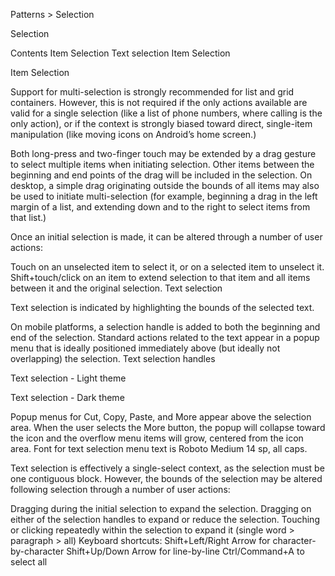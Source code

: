 Patterns > Selection



Selection

Contents
Item Selection
Text selection
Item Selection





Item Selection

Support for multi-selection is strongly recommended for list and grid containers. However, this is not required if the only actions available are valid for a single selection (like a list of phone numbers, where calling is the only action), or if the context is strongly biased toward direct, single-item manipulation (like moving icons on Android’s home screen.)

Both long-press and two-finger touch may be extended by a drag gesture to select multiple items when initiating selection. Other items between the beginning and end points of the drag will be included in the selection. On desktop, a simple drag originating outside the bounds of all items may also be used to initiate multi-selection (for example, beginning a drag in the left margin of a list, and extending down and to the right to select items from that list.)

Once an initial selection is made, it can be altered through a number of user actions:

Touch on an unselected item to select it, or on a selected item to unselect it.
Shift+touch/click on an item to extend selection to that item and all items between it and the original selection.
Text selection

Text selection is indicated by highlighting the bounds of the selected text.

On mobile platforms, a selection handle is added to both the beginning and end of the selection. Standard actions related to the text appear in a popup menu that is ideally positioned immediately above (but ideally not overlapping) the selection.
Text selection handles
 
 
Text selection - Light theme
 
Text selection - Dark theme
 
Popup menus for Cut, Copy, Paste, and More appear above the selection area. When the user selects the More button, the popup will collapse toward the icon and the overflow menu items will grow, centered from the icon area. Font for text selection menu text is Roboto Medium 14 sp, all caps.
 
 
 
 
 
Text selection is effectively a single-select context, as the selection must be one contiguous block. However, the bounds of the selection may be altered following selection through a number of user actions:

Dragging during the initial selection to expand the selection.
Dragging on either of the selection handles to expand or reduce the selection.
Touching or clicking repeatedly within the selection to expand it (single word > paragraph > all)
Keyboard shortcuts:
Shift+Left/Right Arrow for character-by-character
Shift+Up/Down Arrow for line-by-line
Ctrl/Command+A to select all